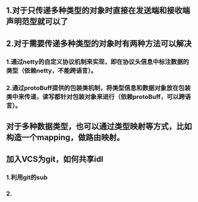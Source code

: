 ## 1.对于只传递多种类型的对象时直接在发送端和接收端声明范型就可以了
## 2.对于需要传递多种类型的对象时有两种方法可以解决
### 1.通过netty的自定义协议机制来实现，即在协议头信息中标注数据的类型（依赖netty，不能跨语言）。
### 2.通过protoBuff提供的包装类机制，将类型信息和数据对象放在包装类中来传递，读写都针对包装对象来进行（依赖protoBuff，可以跨语言）。

## 对于多种数据类型，也可以通过类型映射等方式，比如构造一个mapping，做路由映射。

## 加入VCS为git，如何共享idl
### 1.利用git的sub
### 2.